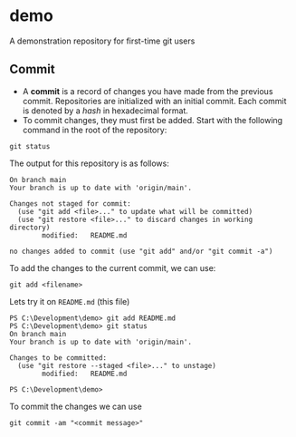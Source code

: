 # demo
A demonstration repository for first-time git users

## Commit

* A __commit__ is a record of changes you have made from the previous commit.  Repositories are initialized with an initial commit.  Each commit is denoted by a _hash_ in hexadecimal format.
* To commit changes, they must first be added.  Start with the following command in the root of the repository:
```
git status
```

The output for this repository is as follows:
```
On branch main
Your branch is up to date with 'origin/main'.

Changes not staged for commit:
  (use "git add <file>..." to update what will be committed)
  (use "git restore <file>..." to discard changes in working directory)
        modified:   README.md

no changes added to commit (use "git add" and/or "git commit -a")
```

To add the changes to the current commit, we can use:
```
git add <filename>
```
Lets try it on `README.md` (this file)
```
PS C:\Development\demo> git add README.md
PS C:\Development\demo> git status
On branch main
Your branch is up to date with 'origin/main'.

Changes to be committed:
  (use "git restore --staged <file>..." to unstage)
        modified:   README.md

PS C:\Development\demo> 
```

To commit the changes we can use
```
git commit -am "<commit message>"
```

